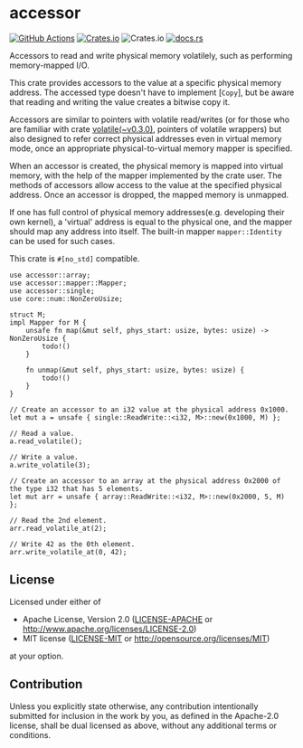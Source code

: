 # accessor

[![GitHub Actions](https://github.com/toku-sa-n/accessor/workflows/Rust/badge.svg)](https://github.com/toku-sa-n/accessor/actions)
[![Crates.io](https://img.shields.io/crates/v/accessor)](https://crates.io/crates/accessor)
![Crates.io](https://img.shields.io/crates/l/accessor)
[![docs.rs](https://docs.rs/accessor/badge.svg)](https://docs.rs/accessor)

Accessors to read and write physical memory volatilely, such as performing memory-mapped I/O.

This crate provides accessors to the value at a specific physical memory address.
The accessed type doesn't have to implement [`Copy`], but be aware that reading and writing the value creates a bitwise copy it.

Accessors are similar to pointers with volatile read/writes
(or for those who are familiar with crate [volatile(~v0.3.0)](https://docs.rs/volatile/0.3.0/volatile/index.html), pointers of volatile wrappers)
but also designed to refer correct physical addresses even in virtual memory mode,
once an appropriate physical-to-virtual memory mapper is specified.

When an accessor is created, the physical memory is mapped into virtual memory, with the help of the
mapper implemented by the crate user. The methods of accessors allow access to the value at the
specified physical address. Once an accessor is dropped, the mapped memory is unmapped.

If one has full control of physical memory addresses(e.g. developing their own kernel),
a 'virtual' address is equal to the physical one, and the mapper should map any address into itself.
The built-in mapper `mapper::Identity` can be used for such cases.

This crate is `#[no_std]` compatible.

```rust,no_run
use accessor::array;
use accessor::mapper::Mapper;
use accessor::single;
use core::num::NonZeroUsize;

struct M;
impl Mapper for M {
    unsafe fn map(&mut self, phys_start: usize, bytes: usize) -> NonZeroUsize {
        todo!()
    }

    fn unmap(&mut self, phys_start: usize, bytes: usize) {
        todo!()
    }
}

// Create an accessor to an i32 value at the physical address 0x1000.
let mut a = unsafe { single::ReadWrite::<i32, M>::new(0x1000, M) };

// Read a value.
a.read_volatile();

// Write a value.
a.write_volatile(3);

// Create an accessor to an array at the physical address 0x2000 of the type i32 that has 5 elements.
let mut arr = unsafe { array::ReadWrite::<i32, M>::new(0x2000, 5, M) };

// Read the 2nd element.
arr.read_volatile_at(2);

// Write 42 as the 0th element.
arr.write_volatile_at(0, 42);
```

## License

Licensed under either of

 * Apache License, Version 2.0
   ([LICENSE-APACHE](LICENSE-APACHE) or <http://www.apache.org/licenses/LICENSE-2.0>)
 * MIT license
   ([LICENSE-MIT](LICENSE-MIT) or <http://opensource.org/licenses/MIT>)

at your option.

## Contribution

Unless you explicitly state otherwise, any contribution intentionally submitted
for inclusion in the work by you, as defined in the Apache-2.0 license, shall be
dual licensed as above, without any additional terms or conditions.

